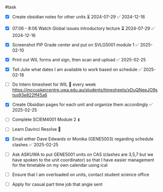 #task
- [x] Create obsidian notes for other units ⏳ 2024-07-29 ✅ 2024-12-16
- [x] 07:06 - 8:06 Watch Global issues introductory lecture ⏳ 2024-07-29 ✅ 2024-12-16
- [x] Screenshot PIP Grade center and put on SVLG5001 module 1 ✅ 2025-02-10
- [x] Print out WIL forms and sign, then scan and upload ✅ 2025-02-25
- [x] Tell Julie what dates I am available to work based on schedule ✅ 2025-02-18
- [ ] Do Intern timesheet for WIL 🔁 every week https://mccuskercentre.uwa.edu.au/students/timesheets/xDuQNeeJO9stsq93e822ff45a6
- [x] Create Obsidian pages for each unit and organize them accordingly ✅ 2025-02-25
- [ ] Complete SCIEM4001 Module 2 ⏫ 
- [ ] Learn Davinci Resolve 🔽 
- [x] Email either Dave Edwards or Monika (GENE5003) regarding schedule clashes ✅ 2025-02-25
- [ ] Ask ASKUWA to put GENE5001 units on CAS (clashes are 3,5,7 but we have spoken to the unit coordinator) so that I have easier management for the timetable on my own calendar using ical
- [ ] Ensure that I am overloaded on units, contact student science office
- [ ] Apply for casual part time job that angie sent

